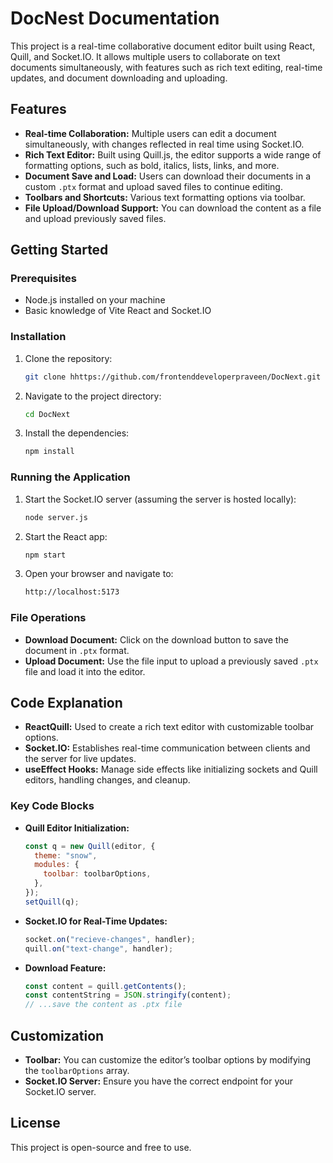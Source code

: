 # DocNest Documentation

This project is a real-time collaborative document editor built using React, Quill, and Socket.IO. It allows multiple users to collaborate on text documents simultaneously, with features such as rich text editing, real-time updates, and document downloading and uploading.

## Features

- **Real-time Collaboration:** Multiple users can edit a document simultaneously, with changes reflected in real time using Socket.IO.
- **Rich Text Editor:** Built using Quill.js, the editor supports a wide range of formatting options, such as bold, italics, lists, links, and more.
- **Document Save and Load:** Users can download their documents in a custom `.ptx` format and upload saved files to continue editing.
- **Toolbars and Shortcuts:** Various text formatting options via toolbar.
- **File Upload/Download Support:** You can download the content as a file and upload previously saved files.

## Getting Started

### Prerequisites

- Node.js installed on your machine
- Basic knowledge of Vite React and Socket.IO

### Installation

1. Clone the repository:
   ```bash
   git clone hhttps://github.com/frontenddeveloperpraveen/DocNext.git
   ```
2. Navigate to the project directory:
   ```bash
   cd DocNext
   ```
3. Install the dependencies:
   ```bash
   npm install
   ```

### Running the Application

1. Start the Socket.IO server (assuming the server is hosted locally):

   ```bash
   node server.js
   ```

2. Start the React app:

   ```bash
   npm start
   ```

3. Open your browser and navigate to:

   ```bash
   http://localhost:5173
   ```

### File Operations

- **Download Document:** Click on the download button to save the document in `.ptx` format.
- **Upload Document:** Use the file input to upload a previously saved `.ptx` file and load it into the editor.

## Code Explanation

- **ReactQuill:** Used to create a rich text editor with customizable toolbar options.
- **Socket.IO:** Establishes real-time communication between clients and the server for live updates.
- **useEffect Hooks:** Manage side effects like initializing sockets and Quill editors, handling changes, and cleanup.

### Key Code Blocks

- **Quill Editor Initialization:**

  ```js
  const q = new Quill(editor, {
    theme: "snow",
    modules: {
      toolbar: toolbarOptions,
    },
  });
  setQuill(q);
  ```

- **Socket.IO for Real-Time Updates:**

  ```js
  socket.on("recieve-changes", handler);
  quill.on("text-change", handler);
  ```

- **Download Feature:**
  ```js
  const content = quill.getContents();
  const contentString = JSON.stringify(content);
  // ...save the content as .ptx file
  ```

## Customization

- **Toolbar:** You can customize the editor’s toolbar options by modifying the `toolbarOptions` array.
- **Socket.IO Server:** Ensure you have the correct endpoint for your Socket.IO server.

## License

This project is open-source and free to use.
